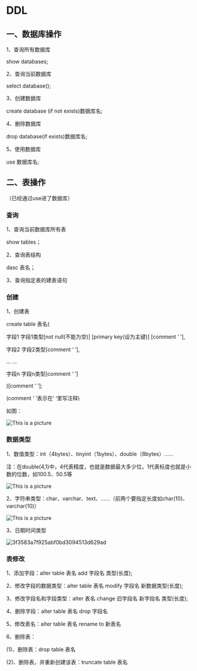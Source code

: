 # DDL

## 一、数据库操作

1、查询所有数据库

show databases;

2、查询当前数据库

select database();

3、创建数据库

create database (if not exists)数据库名;

4、删除数据库

drop database(if exists)数据库名;

5、使用数据库

use 数据库名;

## 二、表操作

（已经通过use进了数据库）

### 查询

1、查询当前数据库所有表

show tables；

2、查询表结构

dasc 表名；

3、查询指定表的建表语句

### 创建

1、创建表

create table 表名(

字段1 字段1类型[not null(不能为空)] [primary key(设为主键)] [comment ‘ ’],

字段2 字段2类型[comment ‘ ’],

… …

字段n 字段n类型[comment ‘ ’]

)[comment ‘ ’];

(comment ‘ ’表示在’ ‘里写注释)

如图：

![This is a picture](D:\Screenshots\tb_user.png)

### 数据类型

1、数值类型：int（4bytes）、tinyint（1bytes）、double（8bytes）……

注：在double(4,1)中，4代表精度，也就是数据最大多少位，1代表标度也就是小数的位数，如100.5、50.5等

![This is a picture](E:\工具\typora\笔记\DataBase\datas\数值类型.jpg)

2、字符串类型：char、varchar、text、……（前两个要指定长度如char(10)、varchar(10)）

![This is a picture](E:\工具\typora\笔记\DataBase\datas\字符串类型.jpg)

3、日期时间类型

![3f3583a7f925abf0bd3094513d629ad](E:\工具\typora\笔记\DataBase\datas\日期时间类型.jpg)

### 表修改

1、添加字段：alter table 表名 add 字段名 类型(长度);

2、修改字段的数据类型：alter table 表名 modify 字段名 新数据类型(长度);

3、修改字段名和字段类型：alter 表名 change 旧字段名 新字段名 类型(长度);

4、删除字段：alter table 表名 drop 字段名

5、修改表名：alter table 表名 rename to 新表名

6、删除表：

(1)、删除表：drop table 表名

(2)、删除表，并重新创建该表：truncate table 表名
